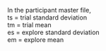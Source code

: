 In the participant master file,
<br>
ts = trial standard deviation
<br>
tm = trial mean
<br>
es = explore standard deviation
<br>
em = explore mean
